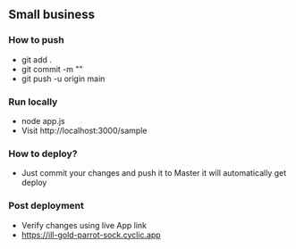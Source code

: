 ## Small business

### How to push
- git add .
- git commit -m "<Add your message>"
- git push -u origin main

### Run locally 
- node app.js
- Visit http://localhost:3000/sample

### How to deploy?
- Just commit your changes and push it to Master it will automatically get deploy

### Post deployment
- Verify changes using live App link
- https://ill-gold-parrot-sock.cyclic.app 

